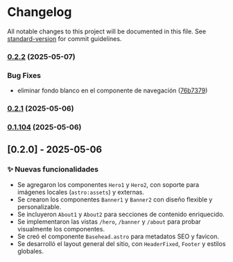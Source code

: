 # Changelog

All notable changes to this project will be documented in this file. See [standard-version](https://github.com/conventional-changelog/standard-version) for commit guidelines.

### [0.2.2](https://github.com/Forever-twenty-nine/astro-ui-lib/compare/v0.2.1...v0.2.2) (2025-05-07)


### Bug Fixes

* eliminar fondo blanco en el componente de navegación ([76b7379](https://github.com/Forever-twenty-nine/astro-ui-lib/commit/76b73797fb7bc0a9a35bd9fa468438ae4aca6ac9))

### [0.2.1](https://github.com/Forever-twenty-nine/astro-ui-lib/compare/v0.1.104...v0.2.1) (2025-05-06)

### [0.1.104](https://github.com/Forever-twenty-nine/astro-ui-lib/compare/v0.2.0...v0.1.104) (2025-05-06)

## [0.2.0] - 2025-05-06

### ✨ Nuevas funcionalidades

- Se agregaron los componentes `Hero1` y `Hero2`, con soporte para imágenes locales (`astro:assets`) y externas.
- Se crearon los componentes `Banner1` y `Banner2` con diseño flexible y personalizable.
- Se incluyeron `About1` y `About2` para secciones de contenido enriquecido.
- Se implementaron las vistas `/hero`, `/banner` y `/about` para probar visualmente los componentes.
- Se creó el componente `Basehead.astro` para metadatos SEO y favicon.
- Se desarrolló el layout general del sitio, con `HeaderFixed`, `Footer` y estilos globales.
